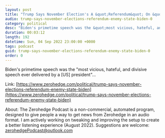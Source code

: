 ```yaml
---
layout: post
title: "Trump Says November Election's A &quot;Referendum&quot; On &quot;Enemy Of The State&quot; Biden"
audio: trump-says-november-elections-referendum-enemy-state-biden-0
category: political
desc: "Biden's primetime speech was the &quot;most vicious, hateful, and divisive speech ever delivered by a [US] president&quot;..."
duration: 00:03:12
length: 192
datetime: Sun, 04 Sep 2022 23:00:00 +0000
tags: podcast
guid: trump-says-november-elections-referendum-enemy-state-biden-0
order: 0
---
```

Biden's primetime speech was the &quot;most vicious, hateful, and divisive speech ever delivered by a [US] president&quot;...

Link: [https://www.zerohedge.com/political/trump-says-november-elections-referendum-enemy-state-biden](https://www.zerohedge.com/political/trump-says-november-elections-referendum-enemy-state-biden)

About: The Zerohedge Podcast is a non-commercial, automated program, designed to give people a way to get news from Zerohedge in an audio format.  I am actively working on tweaking and improving the setup to create a better listening experience (August 2022).  Suggestions are welcome: [zerohedgePodcast@outlook.com](mailto:zerohedgePodcast@outlook.com)